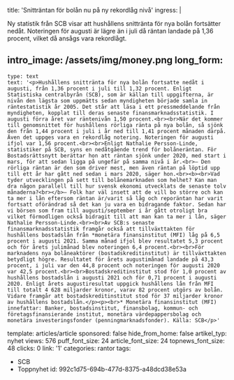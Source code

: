 title: 'Snitträntan för bolån nu på ny rekordlåg nivå'
ingress: |
  <p>Ny statistik från SCB visar att hushållens snittränta för nya bolån fortsätter nedåt. Noteringen för augusti är lägre än i juli då räntan landade på 1,36 procent, vilket då ansågs vara rekordlågt.
  </p>
  
intro_image: /assets/img/money.png
long_form:
  -
    type: text
    text: '<p>Hushållens snittränta för nya bolån fortsatte nedåt i augusti, från 1,36 procent i juli till 1,32 procent. Enligt Statistiska centralbyrån (SCB), som är källan till uppgifterna, är nivån den lägsta som uppmätts sedan myndigheten började samla in räntestatistik år 2005. Det står att läsa i ett pressmeddelande från myndigheten, kopplat till deras senaste finansmarknadsstatistik. I augusti förra året var räntenivån 1,50 procent.<br><br>När det kommer till genomsnittet för hushållens rörliga ränta på nya bolån, så sjönk den från 1,44 procent i juli i år ned till 1,41 procent månaden därpå. Även det uppges vara en rekordlåg notering. Noteringen för augusti ifjol var 1,56 procent.<br><br>Enligt Nathalie Persson-Linde, statistiker på SCB, syns en nedåtgående trend för bolåneräntan. För Bostadsrättsnytt berättar hon att räntan sjönk under 2020, med start i mars, för att sedan ligga på ungefär på samma nivå i år.<br>– Den rörliga räntan är den som driver mest, men även räntan på löptid upp till ett år har gått ned sedan i mars 2020, säger hon.<br><b><br>Vad tyder utvecklingen på sett till bolånemarknaden som helhet? Kan man dra någon parallell till hur svensk ekonomi utvecklats de senaste tolv månaderna?<br></b>– Folk har väl insett att de vill bo större och kan ta mer i lån eftersom räntan är/varit så låg och reporäntan har varit fortsatt oförändrad så det kan ju vara en bidragande faktor. Sedan har vi börsen som fram till augusti/september i år gått otroligt bra vilket förmodligen också bidragit till att man kan ta mer i lån, säger Nathalie Persson-Linde.<br><br>Av SCB:s senaste finansmarknadsstatistik framgår också att tillväxttakten för hushållens bostadslån från *monetära finansinstitut (MFI) låg på 6,5 procent i augusti 2021. Samma månad ifjol blev resultatet 5,3 procent och för årets julimånad blev noteringen 6,4 procent.<br><br>För marknadens nya bolåneaktörer (bostadskreditinstitut) är tillväxttakten betydligt högre. Resultatet för årets augustimånad landade på 43,3 procent, i juli var den 44,8 procent och noteringen för augusti 2020 var 42,5 procent.<br><br>Bostadskreditinstitut stod för 1,0 procent av hushållens bostadslån i augusti 2021 och för 0,71 procent i augusti 2020. Enligt årets augustiresultat uppgick hushållens lån från MFI till totalt 4 628 miljarder kronor, varav 82 procent utgörs av bolån. Vidare framgår att bostadskreditinstitut stod för 37 miljarder kronor av hushållens bostadslån.</p><p><br>* Monetära finansinstitut (MFI) innefattar: Banker, bostadsinstitut, finansbolag, kommun- och företagsfinansierande institut, monetära värdepappersbolag och monetära investeringsfonder (penningmarknadsfonder). Källa: SCB</p>'
template: articles/article
sponsored: false
hide_from_home: false
artikel_typ: nyhet
views: 576
puff_font_size: 24
article_font_size: 24
topnews_font_size: 48
clicks: 0
link: '1'
categories: rantor
tags:
  - SCB
  - Toppnyhet
id: 992c1d75-694b-477d-8375-a48dcd38e53a
